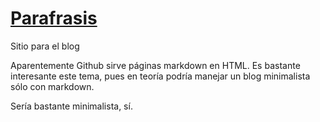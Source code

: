 # [Parafrasis](https://github.com/parafrasis/parafrasis.github.io)
Sitio para el blog

Aparentemente Github sirve páginas markdown en HTML. Es bastante interesante este tema, pues en teoría podría manejar un blog minimalista sólo con markdown.

Sería bastante minimalista, sí. 
